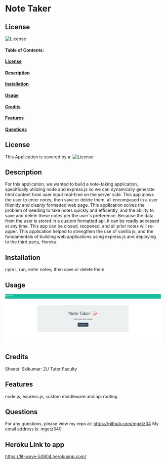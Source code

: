 # Note Taker

## License

![License](https://img.shields.io/badge/license-MIT-green)

#### Table of Contents:

#### [License](#license)

#### [Description](#description)

#### [Installation](#installation)

#### [Usage](#usage)

#### [Credits](#credits)

#### [Features](#features)

#### [Questions](#questions)

## License

This Application is covered by a: ![License](https://img.shields.io/badge/license-MIT-green)

## Description

For this application, we wanted to build a note-taking application, specifically utilizing node and express.js so we can dynamically generate html content from user input real-time on the server side. This app alows the user to enter notes, then save or delete them, all encompased in a user frienldy and cleanly formatted web page. This application solves the problem of needing to take notes quickly and efficently, and the ability to save and delete these notes per the user's preference. Because the data from the user is stored in a custom formatted api, it can be readly accessed at any time. This app can be closed, reopened, and all prior notes will re-apper. This application helped to strengthen the use of vanilla js, and the fundamentals of building web applications using express.js and deploying to the third party, Heroku.

## Installation

npm i, run, enter notes; then save or delete them

## Usage

![home screen](./assets/images/Screenshot%202022-11-29%20213234.png)

## Credits

Sheetal Skikumar: 2U Tutor Faculty

## Features

node.js, express.js, custom middleware and api routing

## Questions

For any questions, please view my repo at: https://github.com/mgetz34
My email address is: mgetz340

## Heroku Link to app

https://lit-wave-50804.herokuapp.com/
